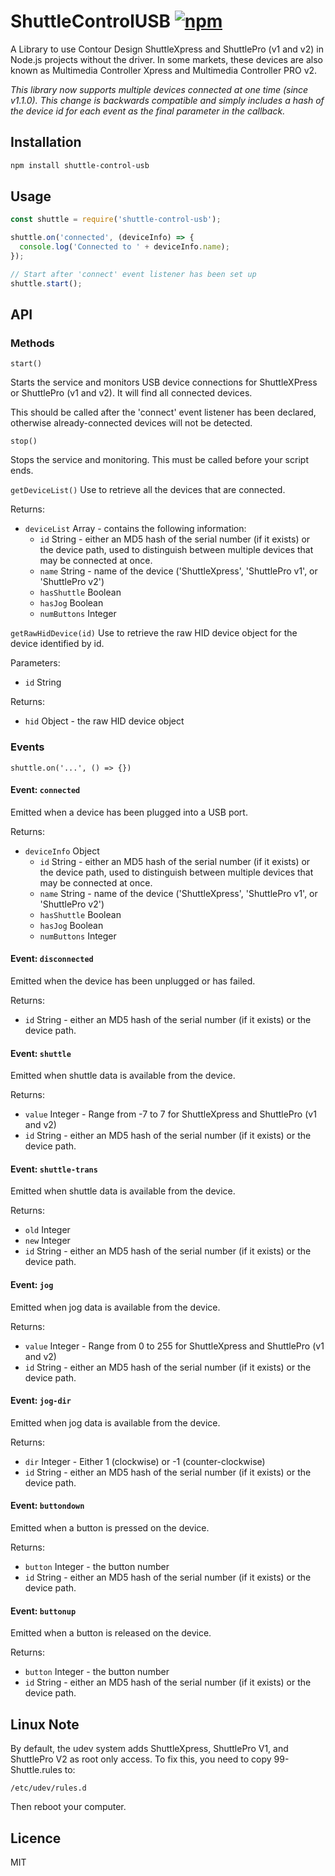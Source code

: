 # ShuttleControlUSB [![npm](https://img.shields.io/npm/v/shuttle-control-usb.svg)](https://www.npmjs.com/package/shuttle-control-usb)

A Library to use Contour Design ShuttleXpress and ShuttlePro (v1 and v2) in Node.js projects without the driver. In some markets, these devices are also known as Multimedia Controller Xpress and Multimedia Controller PRO v2.

_This library now supports multiple devices connected at one time (since v1.1.0). This change is backwards compatible and simply includes a hash of the device id for each event as the final parameter in the callback._

## Installation
```sh
npm install shuttle-control-usb
```

## Usage
```javascript
const shuttle = require('shuttle-control-usb');

shuttle.on('connected', (deviceInfo) => {
  console.log('Connected to ' + deviceInfo.name);
});

// Start after 'connect' event listener has been set up
shuttle.start();
```

## API

### Methods
`start()`

Starts the service and monitors USB device connections for ShuttleXPress or ShuttlePro (v1 and v2). It will find all connected devices.

This should be called after the 'connect' event listener has been declared, otherwise already-connected devices will not be detected.


`stop()`

Stops the service and monitoring. This must be called before your script ends.


`getDeviceList()`
Use to retrieve all the devices that are connected.

Returns:
- `deviceList` Array - contains the following information:
  - `id` String - either an MD5 hash of the serial number (if it exists) or the device path, used to distinguish between multiple devices that may be connected at once.
  - `name` String - name of the device ('ShuttleXpress', 'ShuttlePro v1', or 'ShuttlePro v2')
  - `hasShuttle` Boolean
  - `hasJog` Boolean
  - `numButtons` Integer


`getRawHidDevice(id)`
Use to retrieve the raw HID device object for the device identified by id.

Parameters:
- `id` String

Returns:
- `hid` Object - the raw HID device object


### Events
`shuttle.on('...', () => {})`

#### Event: `connected`
Emitted when a device has been plugged into a USB port.

Returns:
- `deviceInfo` Object
  - `id` String - either an MD5 hash of the serial number (if it exists) or the device path, used to distinguish between multiple devices that may be connected at once.
  - `name` String - name of the device ('ShuttleXpress', 'ShuttlePro v1', or 'ShuttlePro v2')
  - `hasShuttle` Boolean
  - `hasJog` Boolean
  - `numButtons` Integer

#### Event: `disconnected`
Emitted when the device has been unplugged or has failed.

Returns:
- `id` String - either an MD5 hash of the serial number (if it exists) or the device path.

#### Event: `shuttle`
Emitted when shuttle data is available from the device.

Returns:
- `value` Integer - Range from -7 to 7 for ShuttleXpress and ShuttlePro (v1 and v2)
- `id` String - either an MD5 hash of the serial number (if it exists) or the device path.

#### Event: `shuttle-trans`
Emitted when shuttle data is available from the device.

Returns:
- `old` Integer
- `new` Integer
- `id` String - either an MD5 hash of the serial number (if it exists) or the device path.

#### Event: `jog`
Emitted when jog data is available from the device.

Returns:
- `value` Integer - Range from 0 to 255 for ShuttleXpress and ShuttlePro (v1 and v2)
- `id` String - either an MD5 hash of the serial number (if it exists) or the device path.

#### Event: `jog-dir`
Emitted when jog data is available from the device.

Returns:
- `dir` Integer - Either 1 (clockwise) or -1 (counter-clockwise)
- `id` String - either an MD5 hash of the serial number (if it exists) or the device path.

#### Event: `buttondown`
Emitted when a button is pressed on the device.

Returns:
- `button` Integer - the button number
- `id` String - either an MD5 hash of the serial number (if it exists) or the device path.

#### Event: `buttonup`
Emitted when a button is released on the device.

Returns:
- `button` Integer - the button number
- `id` String - either an MD5 hash of the serial number (if it exists) or the device path.


## Linux Note
By default, the udev system adds ShuttleXpress, ShuttlePro V1, and ShuttlePro V2 as root only access. To fix this, you need to copy 99-Shuttle.rules to:
```
/etc/udev/rules.d
```
Then reboot your computer.


## Licence
MIT

